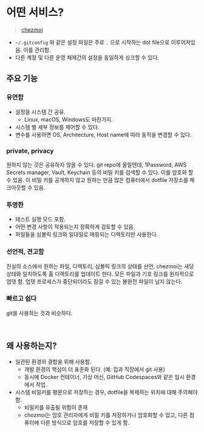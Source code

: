 # 어떤 서비스?

> [chezmoi](https://www.chezmoi.io/what-does-chezmoi-do/)

- `~/.gitconfig` 와 같은 설정 파일은 주로 `.` 으로 시작하는 dot file으로 이루어져있음. 이를 관리함.
- 다른 계정 및 다른 운영 체제간의 설정을 동일하게 싱크할 수 있다.

## 주요 기능

### 유연함

- 설정을 시스템 간 공유.
  - Linux, macOS, Windows도 마찬가지.
- 시스템 별 세부 정보를 제어할 수 있다.
- 변수를 사용하면 OS, Architecture, Host name에 따라 동작을 변경할 수 있다.

### private, privacy

원하지 않는 것은 공유하지 않을 수 있다.  git repo에 올릴텐데, 1Password, AWS Secrets manager, Vault, Keychain 등의 비밀 키를 검색할 수 있다. 이를 암호화 할 수 있음. 이 비밀 키를 공개하지 않고 원하는 만큼 많은 컴퓨터에서 dotfile 저장소를 체크아웃할 수 있음.

### 투명한

- 테스트 실행 모드 포함.
- 어떤 변경 사항이 적용되는지 정확하게 검토할 수 있음.
- 파일들을 심볼릭 링크와 일대일로 매핑되는 디렉토리만 사용한다.

### 선언적, 견고함

진실의 소스에서 원하는 파일, 디렉토리, 심볼릭 링크의 상태를 선언, chezmoi는 새당 상태와 일치하도록 홈 디렉토리를 업데이트 한다. 모든 파일과 기호 링크를 원자적으로 업뎃 함. 업뎃 프로세스가 중단되더라도 잠길 수 있는 불완전 파일이 남지 않는다.

### 빠르고 쉽다

git을 사용하는 것과 비슷하다.

<br/>

## 왜 사용하는지?

- 일관된 환경의 결합을 위해 사용함.
  - 개발 환경의 핵심이 더 표준화 된다. (예: 집과 직장에서 git 사용)
  - 동시에 Docker 컨테이너, 가상 머신, GitHub Codespaces와 같은 임시 환경에서 작업.
- 시스템 비밀키를 평문으로 저장하는 경우, dotfile을 복제하는 위치에 대해 주의해야 함.
  - 비밀키를 유출될 위험이 존재
  - chozmoi는 암호 관리자에게 비밀 키를 저장하거나 암호화할 수 있고, 다른 컴퓨터에 다른 방식으로 암호를 저장할 수 있게 함.

